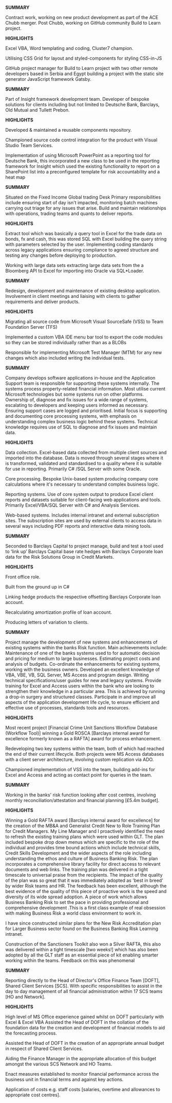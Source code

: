 <script>
  import RoleDetails from '@lib/role-details.svelte'
</script>

<style>
  hr {
    margin: 2.5rem 0;
  }
</style>

<RoleDetails 
  position="Analyst Developer"
  company="OES Technology"
  startDate="2016-11-01"
  endDate="2018-03-07" 
/>

**SUMMARY**

Contract work, working on new product development as part of the ACE
Chubb merger. Post Chubb, working on GitHub community Build to Learn
project.

**HIGHLIGHTS**

Excel VBA, Word templating and coding, Cluster7 champion.

Utilising CSS Grid for layout and styled-components for styling
CSS-in-JS

GitHub project manager for Build to Learn project with two other
remote developers based in Serbia and Egypt building a project with
the static site generator JavaScript framework Gatsby.

<RoleDetails 
  position="VBA Developer"
  company="Mansion House Consulting"
  startDate="2016-01-01"
  endDate="2016-07-31" 
/>

**SUMMARY**

Part of Insight framework development team. Developer of bespoke
solutions for clients including but not limited to Deutsche Bank,
Barclays, Old Mutual and Tullett Prebon.

**HIGHLIGHTS**

Developed & maintained a reusable components repository.

Championed source code control integration for the product with Visual
Studio Team Services.

Implementation of using Microsoft PowerPoint as a reporting tool for
Deutsche Bank, this incorporated a new class to be used in the
reporting framework for Insight which used the existing functionality
to report on a SharePoint list into a preconfigured template for risk
accountability and a heat map

<RoleDetails 
  position="Senior Software Engineer"
  company="Fidelity"
  startDate="2014-12-01"
  endDate="2015-12-25" 
/>

**SUMMARY**

Situated on the Fixed Income Global trading Desk Primary
responsibilities include ensuring start of day isn't impacted,
monitoring batch machines carrying out triage for any issues that
arise. Build and maintain relationships with operations, trading teams
and quants to deliver reports.

**HIGHLIGHTS**

Extract tool which was basically a query tool in Excel for the trade
data on bonds, fx and cash, this was stored SQL with Excel building
the query string with parameters selected by the user. Implementing
coding standards across legacy applications ensuring compliance to
agreed structure and testing any changes before deploying to
production.

Working with large data sets extracting large data sets from the a
Bloomberg API to Excel for importing into Oracle via SQL\*Loader.

<RoleDetails 
  position="VBA Developer"
  company="Deloitte"
  startDate="2013-08-01"
  endDate="2014-12-01" 
/>

**SUMMARY**

Redesign, development and maintenance of existing desktop application.
Involvement in client meetings and liaising with clients to gather
requirements and deliver products.

**HIGHLIGHTS**

Migrating all source code from Microsoft Visual SourceSafe (VSS) to
Team Foundation Server (TFS)

Implemented a custom VBA IDE menu bar tool to export the code modules
so they can be stored individually rather than as a BLOBs

Responsible for implementing Microsoft Test Manager (MTM) for any new
changes which also included writing the individual tests.

<RoleDetails 
  position="Support Developer"
  company="MSCI"
  startDate="2010-10-01"
  endDate="2013-08-01"
/>

**SUMMARY**

Company develops software applications in-house and the Application
Support team is responsible for supporting these systems internally.
The systems process property-related financial information. Most
utilise current Microsoft technologies but some systems run on other
platforms. Ownership of, diagnose and fix issues for a wide range of
systems, escalating to developers and keeping users informed as
necessary. Ensuring support cases are logged and prioritised. Initial
focus is supporting and documenting core processing systems, with
emphasis on understanding complex business logic behind these systems.
Technical knowledge requires use of SQL to diagnose and fix issues and
maintain data.

**HIGHLIGHTS**

Data collection. Excel-based data collected from multiple client
sources and imported into the database. Data is moved through several
stages where it is transformed, validated and standardised to a
quality where it is suitable for use in reporting. Primarily C# /SQL
Server with some Oracle.

Core processing. Bespoke Unix-based system producing company core
calculations where it's necessary to understand complex business
logic.

Reporting systems. Use of core system output to produce Excel client
reports and datasets suitable for client-facing web applications and
tools. Primarily Excel/VBA/SQL Server with C# and Analysis Services.

Web-based systems. Includes internal intranet and external
subscription sites. The subscription sites are used by external
clients to access data in several ways including PDF reports and
interactive data mining tools.

<RoleDetails 
  position="Technical Project Manager"
  company="Barclays"
  startDate="2010-03-01"
  endDate="2010-10-01"
/>

**SUMMARY**

Seconded to Barclays Capital to project manage, build and test a tool
used to ‘link up’ Barclays Capital base rate hedges with Barclays
Corporate loan data for the Risk Solutions Group in Credit Markets.

**HIGHLIGHTS**

Front office role.

Built from the ground up in C#

Linking hedge products the respective offsetting Barclays Corporate
loan account.

Recalculating amortization profile of loan account.

Producing letters of variation to clients.

<RoleDetails 
  position="Technical Project Manager"
  company="Barclays"
  startDate="2007-07-01"
  endDate="2010-10-01"
/>

**SUMMARY**

Project manage the development of new systems and enhancements of
existing systems within the banks Risk function. Main achievements
include: Maintenance of one of the banks systems used to for automatic
decision and pricing for medium to large businesses. Estimating
project costs and analysis of budgets. Co-ordinate the enhancements
for existing systems, working with the business owners. Developed an
excellent knowledge of VBA, VBE, VB, SQL Server, MS Access and program
design. Writing technical specifications/user guides for new and
legacy systems. Provide training for Excel and Access users within the
bank who are looking to strengthen their knowledge in a particular
area. This is achieved by running a drop-in surgery and structured
classes. Participate in and improve all aspects of the application
development life cycle, to ensure efficient and effective use of
processes, standards tools and resources.

**HIGHLIGHTS**

Most recent project [Financial Crime Unit Sanctions Workflow Database
(Workflow Tool)] winning a Gold ROSCA [Barclays internal award for
excellence formerly known as a RAFTA] award for process enhancement.

Redeveloping two key systems within the team, both of which had
reached the end of their current lifecycle. Both projects were MS
Access databases with a client server architecture, involving custom
replication via ADO.

Championed implementation of VSS into the team, building add-ins for
Excel and Access and acting as contact point for queries in the team.

<RoleDetails 
  position="Business & Information Manager"
  company="Barclays"
  startDate="2005-11-01"
  endDate="2007-07-01"
/>

**SUMMARY**

Working in the banks' risk function looking after cost centres,
involving monthly reconciliation/attestation and financial planning
[£5.4m budget].

**HIGHLIGHTS**

Winning a Gold RAFTA award [Barclays internal award for excellence]
for the creation of the MB&A and Generalist Credit New to Role
Training Plan for Credit Managers. My Line Manager and I proactively
identified the need to refresh the existing training plans which were
used within GLT. The plan included bespoke drop down menus which are
specific to the role of the individual and provides time bound actions
which include technical skills, Credit Skills Development and the
wider aspects of the role including understanding the ethos and
culture of Business Banking Risk. The plan incorporates a
comprehensive library facility for direct access to relevant documents
and web links. The training plan was delivered in a tight timescale to
universal praise from the recipients. The impact of the quality of the
plan was so great that it was immediately adopted as 'best in breed'
by wider Risk teams and HR. The feedback has been excellent, although
the best evidence of the quality of this piece of proactive work is
the speed and diversity of its wide spread adoption. A piece of work
which allows Business Banking Risk to set the pace in providing
professional and comprehensive development .This is a first class
example of real obsession with making Business Risk a world class
environment to work in.

I have since constructed similar plans for the New Risk Accreditation
plan for Larger Business sector found on the Business Banking Risk
Learning intranet.

Construction of the Sanctioners Toolkit also won a Silver RAFTA, this
also was delivered within a tight timescale [two weeks!] which has
also been adopted by all the GLT staff as an essential piece of kit
enabling smarter working within the teams. Feedback on this was
phenomenal

<RoleDetails 
  position="Financial & Commercial Assistant"
  company="Barclays"
  startDate="2002-02-01"
  endDate="2005-11-01"
/>

**SUMMARY**

Reporting directly to the Head of Director's Office Finance Team
[DOFT], Shared Client Services [SCS]. With specific responsibilities
to assist in the day to day management of all financial administration
within 17 SCS teams [HO and Network].

**HIGHLIGHTS**

High level of MS Office experience gained whilst on DOFT particularly
with Excel & Excel VBA Assisted the Head of DOFT in the collation of
the foundation data for the creation and development of financial
models to aid the forecasting process.

Assisted the Head of DOFT in the creation of an appropriate annual
budget in respect of Shared Client Services.

Aiding the Finance Manager in the appropriate allocation of this
budget amongst the various SCS Network and HO Teams.

Enact measures established to monitor financial performance across the
business unit in financial terms and against key actions.

Application of costs e.g. staff costs [salaries, overtime and
allowances to appropriate cost centres].
